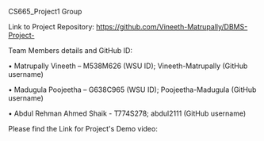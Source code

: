 
CS665_Project1 Group


Link to Project Repository: https://github.com/Vineeth-Matrupally/DBMS-Project- 

Team Members details and GitHub ID: 

 •	Matrupally Vineeth – M538M626 (WSU ID); Vineeth-Matrupally (GitHub username)

 •	Madugula Poojeetha – G638C965 (WSU ID); Poojeetha-Madugula (GitHub username)

 •	Abdul Rehman Ahmed Shaik - T774S278; abdul2111 (GitHub username)

Please find the Link for Project's Demo video: 

